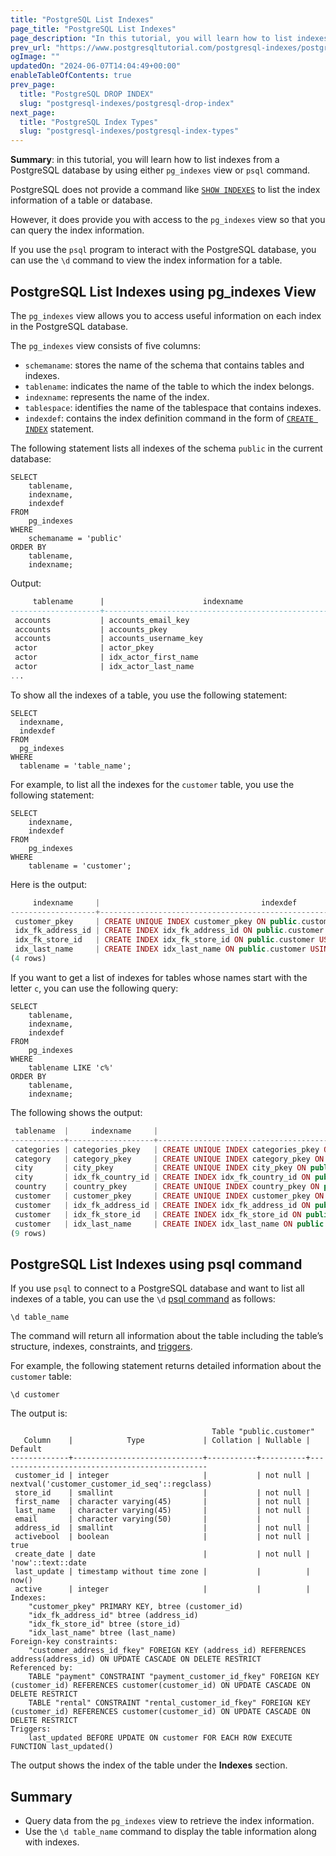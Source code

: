 ```yaml
---
title: "PostgreSQL List Indexes"
page_title: "PostgreSQL List Indexes"
page_description: "In this tutorial, you will learn how to list indexes from a PostgreSQL database using either pg_indexes view or psql command."
prev_url: "https://www.postgresqltutorial.com/postgresql-indexes/postgresql-list-indexes/"
ogImage: ""
updatedOn: "2024-06-07T14:04:49+00:00"
enableTableOfContents: true
prev_page: 
  title: "PostgreSQL DROP INDEX"
  slug: "postgresql-indexes/postgresql-drop-index"
next_page: 
  title: "PostgreSQL Index Types"
  slug: "postgresql-indexes/postgresql-index-types"
---
```





**Summary**: in this tutorial, you will learn how to list indexes from a PostgreSQL database by using either `pg_indexes` view or `psql` command.

PostgreSQL does not provide a command like [`SHOW INDEXES`](http://www.mysqltutorial.org/mysql-index/mysql-show-indexes/) to list the index information of a table or database.

However, it does provide you with access to the `pg_indexes` view so that you can query the index information.

If you use the `psql` program to interact with the PostgreSQL database, you can use the `\d` command to view the index information for a table.


## PostgreSQL List Indexes using pg\_indexes View

The `pg_indexes` view allows you to access useful information on each index in the PostgreSQL database.

The `pg_indexes` view consists of five columns:

* `schemaname`: stores the name of the schema that contains tables and indexes.
* `tablename`: indicates the name of the table to which the index belongs.
* `indexname`: represents the name of the index.
* `tablespace`: identifies the name of the tablespace that contains indexes.
* `indexdef`: contains the index definition command in the form of [`CREATE INDEX`](postgresql-create-index) statement.

The following statement lists all indexes of the schema `public` in the current database:


```phpsql
SELECT
    tablename,
    indexname,
    indexdef
FROM
    pg_indexes
WHERE
    schemaname = 'public'
ORDER BY
    tablename,
    indexname;
```
Output:


```sql
     tablename      |                      indexname                      |                                                                   indexdef
--------------------+-----------------------------------------------------+-----------------------------------------------------------------------------------------------------------------------------------------------
 accounts           | accounts_email_key                                  | CREATE UNIQUE INDEX accounts_email_key ON public.accounts USING btree (email)
 accounts           | accounts_pkey                                       | CREATE UNIQUE INDEX accounts_pkey ON public.accounts USING btree (user_id)
 accounts           | accounts_username_key                               | CREATE UNIQUE INDEX accounts_username_key ON public.accounts USING btree (username)
 actor              | actor_pkey                                          | CREATE UNIQUE INDEX actor_pkey ON public.actor USING btree (actor_id)
 actor              | idx_actor_first_name                                | CREATE INDEX idx_actor_first_name ON public.actor USING btree (first_name)
 actor              | idx_actor_last_name                                 | CREATE INDEX idx_actor_last_name ON public.actor USING btree (last_name)
...
```
To show all the indexes of a table, you use the following statement:


```pgsql
SELECT 
  indexname, 
  indexdef 
FROM 
  pg_indexes 
WHERE 
  tablename = 'table_name';
```
For example, to list all the indexes for the `customer` table, you use the following statement:


```
SELECT
    indexname,
    indexdef
FROM
    pg_indexes
WHERE
    tablename = 'customer';
```
Here is the output:


```php
     indexname     |                                    indexdef
-------------------+--------------------------------------------------------------------------------
 customer_pkey     | CREATE UNIQUE INDEX customer_pkey ON public.customer USING btree (customer_id)
 idx_fk_address_id | CREATE INDEX idx_fk_address_id ON public.customer USING btree (address_id)
 idx_fk_store_id   | CREATE INDEX idx_fk_store_id ON public.customer USING btree (store_id)
 idx_last_name     | CREATE INDEX idx_last_name ON public.customer USING btree (last_name)
(4 rows)

```
If you want to get a list of indexes for tables whose names start with the letter `c`, you can use the following query:


```pgsql
SELECT
    tablename,
    indexname,
    indexdef
FROM
    pg_indexes
WHERE
    tablename LIKE 'c%'
ORDER BY
    tablename,
    indexname;
```
The following shows the output:


```php
 tablename  |     indexname     |                                      indexdef
------------+-------------------+------------------------------------------------------------------------------------
 categories | categories_pkey   | CREATE UNIQUE INDEX categories_pkey ON public.categories USING btree (category_id)
 category   | category_pkey     | CREATE UNIQUE INDEX category_pkey ON public.category USING btree (category_id)
 city       | city_pkey         | CREATE UNIQUE INDEX city_pkey ON public.city USING btree (city_id)
 city       | idx_fk_country_id | CREATE INDEX idx_fk_country_id ON public.city USING btree (country_id)
 country    | country_pkey      | CREATE UNIQUE INDEX country_pkey ON public.country USING btree (country_id)
 customer   | customer_pkey     | CREATE UNIQUE INDEX customer_pkey ON public.customer USING btree (customer_id)
 customer   | idx_fk_address_id | CREATE INDEX idx_fk_address_id ON public.customer USING btree (address_id)
 customer   | idx_fk_store_id   | CREATE INDEX idx_fk_store_id ON public.customer USING btree (store_id)
 customer   | idx_last_name     | CREATE INDEX idx_last_name ON public.customer USING btree (last_name)
(9 rows)

```

## PostgreSQL List Indexes using psql command

If you use `psql` to connect to a PostgreSQL database and want to list all indexes of a table, you can use the `\d` [psql command](../postgresql-administration/psql-commands) as follows:


```plaintext
\d table_name
```
The command will return all information about the table including the table’s structure, indexes, constraints, and [triggers](../postgresql-triggers).

For example, the following statement returns detailed information about the `customer` table:


```plaintext
\d customer
```
The output is:


```plaintext
                                             Table "public.customer"
   Column    |            Type             | Collation | Nullable |                    Default
-------------+-----------------------------+-----------+----------+-----------------------------------------------
 customer_id | integer                     |           | not null | nextval('customer_customer_id_seq'::regclass)
 store_id    | smallint                    |           | not null |
 first_name  | character varying(45)       |           | not null |
 last_name   | character varying(45)       |           | not null |
 email       | character varying(50)       |           |          |
 address_id  | smallint                    |           | not null |
 activebool  | boolean                     |           | not null | true
 create_date | date                        |           | not null | 'now'::text::date
 last_update | timestamp without time zone |           |          | now()
 active      | integer                     |           |          |
Indexes:
    "customer_pkey" PRIMARY KEY, btree (customer_id)
    "idx_fk_address_id" btree (address_id)
    "idx_fk_store_id" btree (store_id)
    "idx_last_name" btree (last_name)
Foreign-key constraints:
    "customer_address_id_fkey" FOREIGN KEY (address_id) REFERENCES address(address_id) ON UPDATE CASCADE ON DELETE RESTRICT
Referenced by:
    TABLE "payment" CONSTRAINT "payment_customer_id_fkey" FOREIGN KEY (customer_id) REFERENCES customer(customer_id) ON UPDATE CASCADE ON DELETE RESTRICT
    TABLE "rental" CONSTRAINT "rental_customer_id_fkey" FOREIGN KEY (customer_id) REFERENCES customer(customer_id) ON UPDATE CASCADE ON DELETE RESTRICT
Triggers:
    last_updated BEFORE UPDATE ON customer FOR EACH ROW EXECUTE FUNCTION last_updated()

```
The output shows the index of the table under the **Indexes** section.


## Summary

* Query data from the `pg_indexes` view to retrieve the index information.
* Use the `\d table_name` command to display the table information along with indexes.

